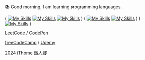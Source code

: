 📚 Good morning, I am learning programming languages.


( [![My Skills](https://skillicons.dev/icons?i=js)](https://developer.mozilla.org/en-US/docs/Web/JavaScript) [![My Skills](https://skillicons.dev/icons?i=css)](https://developer.mozilla.org/en-US/docs/Web/CSS) [![My Skills](https://skillicons.dev/icons?i=html)](https://developer.mozilla.org/en-US/docs/Web/HTML) )
( [![My Skills](https://skillicons.dev/icons?i=py)](https://www.python.org/) [![My Skills](https://skillicons.dev/icons?i=django)](https://www.djangoproject.com/) ) 
( [![My Skills](https://skillicons.dev/icons?i=git)](https://git-scm.com/) )

[LeetCode](https://leetcode.com/u/RDNNN/) / [CodePen](https://codepen.io/RDNNNNN)

[freeCodeCamp](https://www.freecodecamp.org/RDNNN) / [Udemy](https://www.udemy.com/user/ma-yu-deng/)

[2024 iThome 鐵人賽](https://ithelp.ithome.com.tw/users/20168290/ironman/7118)
